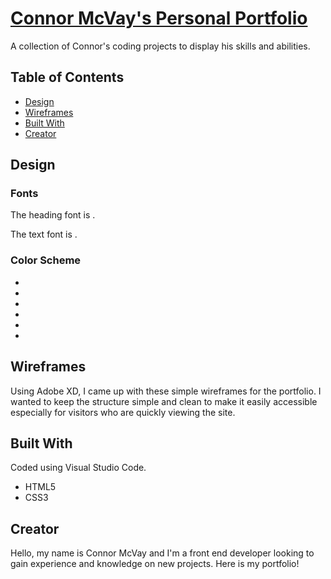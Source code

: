 # [Connor McVay's Personal Portfolio](https://cmcvay.github.io/Personal-Portfolio/)
A collection of Connor's coding projects to display his skills and abilities.

## Table of Contents
* [Design](https://github.com/cMcVay/Personal-Portfolio#design)
* [Wireframes](https://github.com/cMcVay/Personal-Portfolio#wireframes)
* [Built With](https://github.com/cMcVay/Personal-Portfolio#built-with)
* [Creator](https://github.com/cMcVay/Personal-Portfolio#creator)

## Design

### Fonts

The heading font is .

The text font is .

### Color Scheme

* 
* 
* 
* 
* 
* 

## Wireframes

Using Adobe XD, I came up with these simple wireframes for the portfolio. I wanted to keep the structure simple and clean to make it easily accessible especially for visitors who are quickly viewing the site.

## Built With

Coded using Visual Studio Code. 
* HTML5
* CSS3

## Creator

Hello, my name is Connor McVay and I'm a front end developer looking to gain experience and knowledge on new projects. 
Here is my portfolio!


